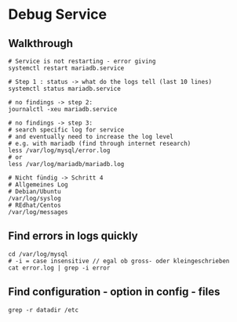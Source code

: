 # Debug Service 

## Walkthrough 

```
# Service is not restarting - error giving
systemctl restart mariadb.service 

# Step 1 : status -> what do the logs tell (last 10 lines) 
systemctl status mariadb.service 

# no findings -> step 2:
journalctl -xeu mariadb.service

# no findings -> step 3:
# search specific log for service 
# and eventually need to increase the log level
# e.g. with mariadb (find through internet research)
less /var/log/mysql/error.log 
# or
less /var/log/mariadb/mariadb.log 

# Nicht fündig -> Schritt 4
# Allgemeines Log
# Debian/Ubuntu 
/var/log/syslog
# REdhat/Centos 
/var/log/messages 
```

## Find errors in logs quickly

```
cd /var/log/mysql 
# -i = case insensitive // egal ob gross- oder kleingeschrieben
cat error.log | grep -i error
```

## Find configuration - option in config  - files 

```
grep -r datadir /etc 

```
